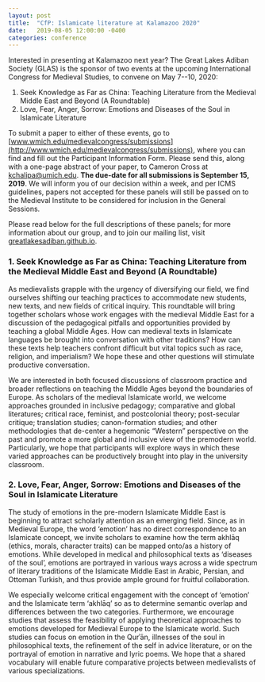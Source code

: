 ```yaml
---
layout: post
title:  "CfP: Islamicate literature at Kalamazoo 2020"
date:   2019-08-05 12:00:00 -0400
categories: conference
---
```


Interested in presenting at Kalamazoo next year? The Great Lakes Adiban Society (GLAS) is the sponsor of two events at the upcoming International Congress for Medieval Studies, to convene on May 7--10, 2020:

1. Seek Knowledge as Far as China: Teaching Literature from the Medieval Middle East and Beyond (A Roundtable)
2. Love, Fear, Anger, Sorrow: Emotions and Diseases of the Soul in Islamicate Literature

To submit a paper to either of these events, go to [www.wmich.edu/medievalcongress/submissions](http://www.wmich.edu/medievalcongress/submissions), where you can find and fill out the Participant Information Form. Please send this, along with a one-page abstract of your paper, to Cameron Cross at [kchalipa@umich.edu](mailto:kchalipa@umich.edu). **The due-date for all submissions is September 15, 2019**. We will inform you of our decision within a week, and per ICMS guidelines, papers not accepted for these panels will still be passed on to the Medieval Institute to be considered for inclusion in the General Sessions.

Please read below for the full descriptions of these panels; for more information about our group, and to join our mailing list, visit [greatlakesadiban.github.io](https://greatlakesadiban.github.io/).


### 1. Seek Knowledge as Far as China: Teaching Literature from the Medieval Middle East and Beyond (A Roundtable)

As medievalists grapple with the urgency of diversifying our field, we find ourselves shifting our teaching practices to accommodate new students, new texts, and new fields of critical inquiry. This roundtable will bring together scholars whose work engages with the medieval Middle East for a discussion of the pedagogical pitfalls and opportunities provided by teaching a global Middle Ages. How can medieval texts in Islamicate languages be brought into conversation with other traditions? How can these texts help teachers confront difficult but vital topics such as race, religion, and imperialism? We hope these and other questions will stimulate productive conversation.

We are interested in both focused discussions of classroom practice and broader reflections on teaching the Middle Ages beyond the boundaries of Europe. As scholars of the medieval Islamicate world, we welcome approaches grounded in inclusive pedagogy; comparative and global literatures; critical race, feminist, and postcolonial theory; post-secular critique; translation studies; canon-formation studies; and other methodologies that de-center a hegemonic “Western” perspective on the past and promote a more global and inclusive view of the premodern world. Particularly, we hope that participants will explore ways in which these varied approaches can be productively brought into play in the university classroom.


### 2. Love, Fear, Anger, Sorrow: Emotions and Diseases of the Soul in Islamicate Literature

The study of emotions in the pre-modern Islamicate Middle East is beginning to attract scholarly attention as an emerging field. Since, as in Medieval Europe, the word ‘emotion’ has no direct correspondence to an Islamicate concept, we invite scholars to examine how the term akhlāq (ethics, morals, character traits) can be mapped onto/as a history of emotions. While developed in medical and philosophical texts as ‘diseases of the soul’, emotions are portrayed in various ways across a wide spectrum of literary traditions of the Islamicate Middle East in Arabic, Persian, and Ottoman Turkish, and thus provide ample ground for fruitful collaboration.
 
We especially welcome critical engagement with the concept of ‘emotion’ and the Islamicate term ‘akhlāq’ so as to determine semantic overlap and differences between the two categories. Furthermore, we encourage studies that assess the feasibility of applying theoretical approaches to emotions developed for Medieval Europe to the Islamicate world. Such studies can focus on emotion in the Qurʾān, illnesses of the soul in philosophical texts, the refinement of the self in advice literature, or on the portrayal of emotion in narrative and lyric poems. We hope that a shared vocabulary will enable future comparative projects between medievalists of various specializations. 
